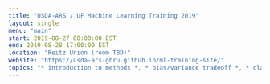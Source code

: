```yaml
---
title: "USDA-ARS / UF Machine Learning Training 2019"
layout: single
menu: "main"
start: 2019-08-27 08:00:00 EST
end: 2019-08-28 17:00:00 EST
location: "Reitz Union (room TBD)"
website: "https://usda-ars-gbru.github.io/ml-training-site/"
topics: "* introduction to methods *, * bias/variance tradeoff *, * classification and regression *"
---
```

